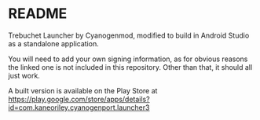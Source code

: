 # README #

Trebuchet Launcher by Cyanogenmod, modified to build in Android Studio as a standalone application.

You will need to add your own signing information, as for obvious reasons the linked one is not included in this repository. Other than that, it should all just work.

A built version is available on the Play Store at https://play.google.com/store/apps/details?id=com.kaneoriley.cyanogenport.launcher3